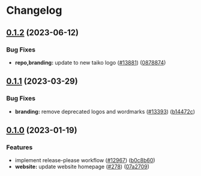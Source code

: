 # Changelog

## [0.1.2](https://github.com/taikoxyz/layerx-mono/compare/branding-v0.1.1...branding-v0.1.2) (2023-06-12)


### Bug Fixes

* **repo,branding:** update to new taiko logo ([#13881](https://github.com/taikoxyz/layerx-mono/issues/13881)) ([0878874](https://github.com/taikoxyz/layerx-mono/commit/08788746a7485831d1a590073049e2d9abccadbb))

## [0.1.1](https://github.com/taikoxyz/layerx-mono/compare/branding-v0.1.0...branding-v0.1.1) (2023-03-29)


### Bug Fixes

* **branding:** remove deprecated logos and wordmarks ([#13393](https://github.com/taikoxyz/layerx-mono/issues/13393)) ([b14472c](https://github.com/taikoxyz/layerx-mono/commit/b14472c55e2109a0e3a6b6a9d44c80ca36992397))

## [0.1.0](https://github.com/taikoxyz/layerx-mono/compare/branding-v0.0.1...branding-v0.1.0) (2023-01-19)


### Features

* implement release-please workflow ([#12967](https://github.com/taikoxyz/layerx-mono/issues/12967)) ([b0c8b60](https://github.com/taikoxyz/layerx-mono/commit/b0c8b60da0af3160db758f83c1f6368a3a712593))
* **website:** update website homepage ([#278](https://github.com/taikoxyz/layerx-mono/issues/278)) ([07a2709](https://github.com/taikoxyz/layerx-mono/commit/07a270995351849bf63acdf0878dcc91fae8f71a))
